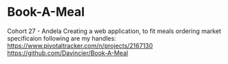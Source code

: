 # Book-A-Meal
Cohort 27 - Andela
Creating a web application, to fit meals ordering market specificaion
following are my handles:
https://www.pivotaltracker.com/n/projects/2167130
https://github.com/Davincier/Book-A-Meal
